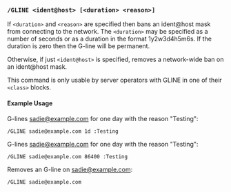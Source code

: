 <!-- This file contains a page fragment. Any changes will affect all pages that include it. -->

### `/GLINE <ident@host> [<duration> <reason>]`

If `<duration>` and `<reason>` are specified then bans an ident@host mask from connecting to the network. The `<duration>` may be specified as a number of seconds or as a duration in the format 1y2w3d4h5m6s. If the duration is zero then the G-line will be permanent.

Otherwise, if just `<ident@host>` is specified, removes a network-wide ban on an ident@host mask.

This command is only usable by server operators with GLINE in one of their `<class>` blocks.

#### Example Usage

G-lines sadie@example.com for one day with the reason "Testing":

```plaintext
/GLINE sadie@example.com 1d :Testing
```

G-lines sadie@example.com for one day with the reason "Testing":

```plaintext
/GLINE sadie@example.com 86400 :Testing
```

Removes an G-line on sadie@example.com:

```plaintext
/GLINE sadie@example.com
```
